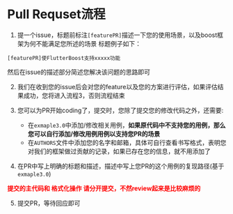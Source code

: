 # Pull Requset流程

1. 提一个issue，标题前标注`[featurePR]`描述一下您的使用场景，以及boost框架为何不能满足您所述的场景
   标题例子如下：
```
[featurePR]使FlutterBoost支持xxxxx功能
```
然后在issue的描述部分简述您解决该问题的思路即可

2. 我们在收到您的issue后会对您的feature以及您的方案进行评估，如果评估结果成功，您将进入流程3，否则流程结束
   
3. 您可以为PR开始coding了，提交时，您除了提交您的修改代码之外，还需要:
   - 在`exmaple3.0`中添加/修改相关用例，**如果原代码中不支持您的用例，那么您可以自行添加/修改用例用例以支持您PR的场景**
   - 在`AUTHORS`文件中添加您的名字和邮箱，具体可自行查看书写格式，表明您对我们的框架做过贡献的记录，如果已存在您的信息，就不用添加了

4. 在PR中写上明确的标题和描述，描述中写上您PR的这个用例的复现路径(基于`exmaple3.0`)
  
**<font color='red'> 提交的主代码和 格式化操作 请分开提交，不然review起来是比较麻烦的 </font>**


5. 提交PR，等待回应即可


